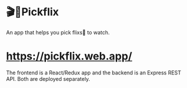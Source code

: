 # 🎬🎥Pickflix

An app that helps you pick flixs🍿 to watch.

# https://pickflix.web.app/

The frontend is a React/Redux app and the backend is an Express REST API. Both are deployed separately.   
